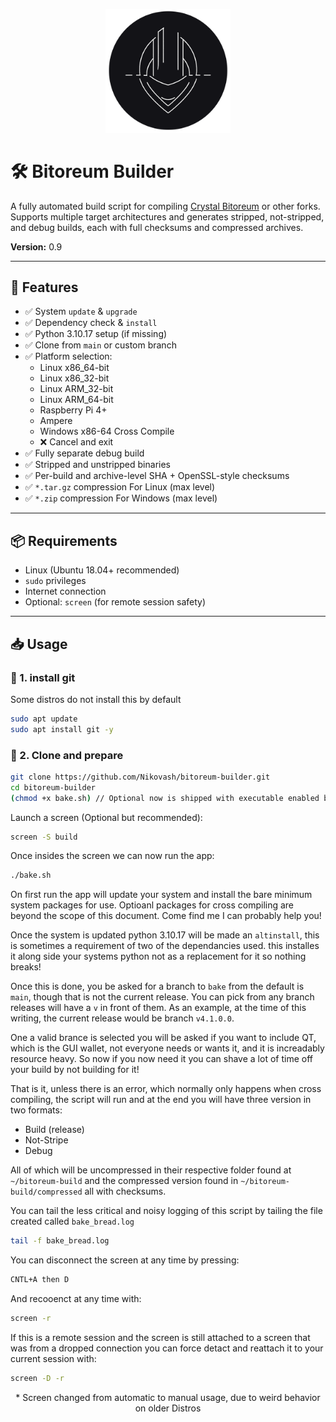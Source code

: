 <p align="center">
  <img src="BB_logo.png" alt="Project Logo" width="200"/>
</p>

# 🛠️ Bitoreum Builder

A fully automated build script for compiling [Crystal Bitoreum](https://github.com/Nikovash/bitoreum) or other forks.  
Supports multiple target architectures and generates stripped, not-stripped, and debug builds, each with full checksums and compressed archives.

**Version:** 0.9

---

## 🚀 Features

- ✅ System `update` & `upgrade`
- ✅ Dependency check & `install`
- ✅ Python 3.10.17 setup (if missing)
- ✅ Clone from `main` or custom branch
- ✅ Platform selection:
  - Linux x86_64-bit
  - Linux x86_32-bit
  - Linux ARM_32-bit
  - Linux ARM_64-bit
  - Raspberry Pi 4+
  - Ampere
  - Windows x86-64 Cross Compile
  - ❌ Cancel and exit
- ✅ Fully separate debug build
- ✅ Stripped and unstripped binaries
- ✅ Per-build and archive-level SHA + OpenSSL-style checksums
- ✅ `*.tar.gz` compression For Linux (max level)
- ✅ `*.zip` compression For Windows (max level)

---

## 📦 Requirements

- Linux (Ubuntu 18.04+ recommended)
- `sudo` privileges
- Internet connection
- Optional: `screen` (for remote session safety)

---

## 📥 Usage

### 🔹 1. install git
Some distros do not install this by default
```bash
sudo apt update
sudo apt install git -y
```

### 🔹 2. Clone and prepare
```bash
git clone https://github.com/Nikovash/bitoreum-builder.git
cd bitoreum-builder
(chmod +x bake.sh) // Optional now is shipped with executable enabled by default
```
Launch a screen (Optional but recommended):
```bash
screen -S build
```
Once insides the screen we can now run the app:
```bash
./bake.sh
```
On first run the app will update your system and install the bare minimum system packages for use. Optioanl packages for cross compiling are beyond the scope of this document. Come find me I can probably help you!

Once the system is updated python 3.10.17 will be made an `altinstall`, this is sometimes a requirement of two of the dependancies used. this installes it along side your systems python not as a replacement for it so nothing breaks!

Once this is done, you be asked for a branch to `bake` from the default is `main`, though that is not the current release. You can pick from any branch releases will have a `v` in front of them. As an example, at the time of this writing, the current release would be branch `v4.1.0.0`.

One a valid brance is selected you will be asked if you want to include QT, which is the GUI wallet, not everyone needs or wants it, and it is increadably resource heavy. So now if you now need it you can shave a lot of time off your build by not building for it!

That is it, unless there is an error, which normally only happens when cross compiling, the script will run and at the end you will have three version in two formats:
- Build (release)
- Not-Stripe
- Debug

All of which will be uncompressed in their respective folder found at `~/bitoreum-build` and the compressed version found in `~/bitoreum-build/compressed` all with checksums.

You can tail the less critical and noisy logging of this script by tailing the file created called `bake_bread.log`
```bash
tail -f bake_bread.log
```
You can disconnect the screen at any time by pressing:
```bash
CNTL+A then D
```
And recooenct at any time with:
```bash
screen -r
```
If this is a remote session and the screen is still attached to a screen that was from a dropped connection you can force detact and reattach it to your current session with:
```bash
screen -D -r
```

<p align="center">* Screen changed from automatic to manual usage, due to weird behavior on older Distros</p>
